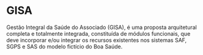 # GISA
Gestão Integral da Saúde do Associado (GISA), é uma proposta arquitetural completa e totalmente integrada, constituída de módulos funcionais, que deve incorporar e/ou integrar os recursos existentes nos sistemas SAF, SGPS e SAS do modelo fictício do Boa Saúde.
